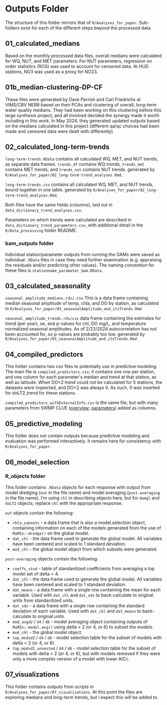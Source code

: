 # Outputs Folder  

The structure of this folder mirrors that of `R/Analyses_for_paper`. Sub-folders exist for each of the different steps beyond the processed data.  


## 01_calculated_medians  

Based on the monthly processed data files, overall medians were calculated for WQ, NUT, and MET parameters. For NUT parameters, regression on order statistics (ROS) was used to account for censored data. At HUD stations, NO3 was used as a proxy for NO23.  



## 01b_median-clustering-DP-CF  

These files were generated by Dave Parrish and Carl Friedrichs at VIMS/CBV NERR based on their PCAs and clustering of overall, long-term water quality medians. They had been working on this clustering before this large synthesis project, and all involved decided the synergy made it worth including in this work. In May 2024, they generated updated outputs based on the medians calculated in this project (different qa/qc choices had been made and censored data were dealt with differently).   


## 02_calculated_long-term-trends  


`long-term-trends.RData` contains all calculated WQ, MET, and NUT trends, as separate data frames. `trends_df` contains WQ trends, `trends_met` contains MET trends, and `trends_nut` contains NUT trends. generated by `R/Analyses_for_paper/02_long-term-trend_analyses.Rmd`.  

`long-term-trends.csv` contains all calculated WQ, MET, and NUT trends, bound together in one table. generated by `R/Analyses_for_paper/02_long-term-trend_analyses.Rmd`.  

Both files have the same fields (columns), laid out in `data_dictionary_trend_analyses.csv`.  

Parameters on which trends were calculated are described in `data_dictionary_trend_parameters.csv`, with additional detail in the `R/Data_processing` folder README.  

### bam_outputs folder  

Individual station/parameter outputs from running the GAMs were saved as individual `.RData` files in case they need further examination (e.g. appraising the residuals and/or predicting other values). The naming convention for these files is `stationname_parameter_bam.RData`.  



## 03_calculated_seasonality  

`seasonal_amplitude_medians.rds/.csv` This is a data frame containing median seasonal amplitude of temp, chla, and DO by station, as calculated in `R/Analyses_for_paper/03_seasonalAmplitude_and_itsTrends.Rmd`  


`seasonal_amplitude_trends.rds/csv` data frame containing the estimates for trend (per year), se, and p-values for chl, DO mg/L, and temperature normalized seasonal amplitudes. As of 2/23/2024 autocorrelation has not been accounted for, so p-values are probably too low. generated by `R/Analyses_for_paper/03_seasonalAmplitude_and_itsTrends.Rmd`  

## 04_compiled_predictors  

This folder contains two csv files to potentially use in predictive modeling. The main file is `compiled_predictors.csv`; it contains one row per station, and one column for each parameter's median and trend at that station, as well as latitude. When DO<2 trend could not be calculated for 5 stations, the datasets were inspected, and DO<2 was always 0. As such, 0 was inserted for doLT2_trend for these stations.  

`compiled_predictors_withExternalInfo.csv` is the same file, but with many parameters from SWMP CLUE ([overview](https://www.nerra.org/swmp-clue/); [parameters](https://docs.google.com/spreadsheets/d/1yfg62Fpfs8jZ2UnuCv2VA7wSfaAxVj0o/edit?gid=198754012#gid=198754012)) added as columns.  


## 05_predictive_modeling  

This folder does not contain outputs because predictive modeling and evaluation was performed interactively. It remains here for consistency with `R/Analyses_for_paper`.  


## 06_model_selection  

### R_objects folder  

This folder contains `.RData` objects for each response with output from model dredging (`out` in the file name) and model averaging (`post-averaging` in the file name). I'm using `chl` in describing objects here, but for `domgl` and `doLT2` objects, replace `chl` with the appropriate response.   

`out` objects contain the following:  

-  `chla_subsets` - a data.frame that is also a model.selection object, containing information on each of the models generated from the use of `MuMIn::dredge()` on the global model.  
-  `dat_chl` - the data frame used to generate the global model. All variables have been centered and scaled to 1 standard deviation.    
-  `mod_chl` - the global model object from which subsets were generated.  



`post-averaging` objects contain the following:  

-  `coeffs_stnd` - table of standardized coefficients from averaging a top model set of delta < 4.  
-  `dat_chl` - the data frame used to generate the global model. All variables have been centered and scaled to 1 standard deviation.   
-  `dat_means` - a data frame with a single row containing the mean for each variable. Used with `dat_chl` and `dat_sds` to back-calculate to original units from standardized units.  
-  `dat_sds` - a data frame with a single row containing the standard deviation of each variable. Used with `dat_chl` and `dat_means` to back-calculate to original units.  
-  `mod_avgd2` / `d4` / `d6` - model averaging object containing outputs of `MuMIn::model.avg()` using delta < 2 (or 4, or 6) to subset the models.  
-  `mod_chl` - the global model object.  
-  `top_modsd2` / `d4` / `d6`  - model selection table for the subset of models with delta < 2 (or 4, or 6).  
-  `top_modsd2_unnested` / `d4` / `d6` - model selection table for the subset of models with delta < 2 (or 4, or 6), but with models removed if they were only a more complex version of a model with lower AICc.  


## 07_visualizations  

This folder contains outputs from scripts in `R/Analyses_for_paper/07_visualizations`. At this point the files are exploring medians and long-term trends, but I expect this will be added to.  
  

